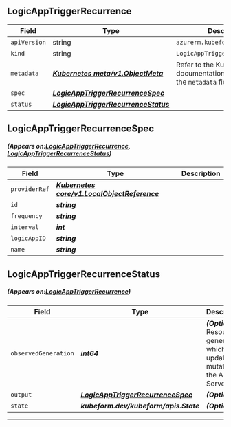 ## LogicAppTriggerRecurrence
| Field | Type | Description |
| ------ | ----- | ----------- |
| `apiVersion` | string | `azurerm.kubeform.com/v1alpha1` |
|    `kind` | string | `LogicAppTriggerRecurrence` |
| `metadata` | ***[Kubernetes meta/v1.ObjectMeta](https://kubernetes.io/docs/reference/generated/kubernetes-api/v1.13/#objectmeta-v1-meta)***|Refer to the Kubernetes API documentation for the fields of the `metadata` field.|
| `spec` | ***[LogicAppTriggerRecurrenceSpec](#LogicAppTriggerRecurrenceSpec)***||
| `status` | ***[LogicAppTriggerRecurrenceStatus](#LogicAppTriggerRecurrenceStatus)***||
## LogicAppTriggerRecurrenceSpec
##### (Appears on:[LogicAppTriggerRecurrence](#LogicAppTriggerRecurrence), [LogicAppTriggerRecurrenceStatus](#LogicAppTriggerRecurrenceStatus))
| Field | Type | Description |
| ------ | ----- | ----------- |
| `providerRef` | ***[Kubernetes core/v1.LocalObjectReference](https://kubernetes.io/docs/reference/generated/kubernetes-api/v1.13/#localobjectreference-v1-core)***||
| `id` | ***string***||
| `frequency` | ***string***||
| `interval` | ***int***||
| `logicAppID` | ***string***||
| `name` | ***string***||
## LogicAppTriggerRecurrenceStatus
##### (Appears on:[LogicAppTriggerRecurrence](#LogicAppTriggerRecurrence))
| Field | Type | Description |
| ------ | ----- | ----------- |
| `observedGeneration` | ***int64***| ***(Optional)*** Resource generation, which is updated on mutation by the API Server.|
| `output` | ***[LogicAppTriggerRecurrenceSpec](#LogicAppTriggerRecurrenceSpec)***| ***(Optional)*** |
| `state` | ***kubeform.dev/kubeform/apis.State***| ***(Optional)*** |
---
